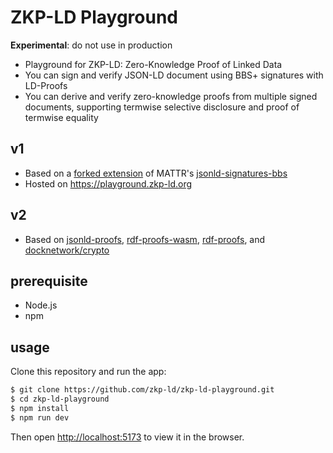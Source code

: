 # ZKP-LD Playground

**Experimental**: do not use in production

- Playground for ZKP-LD: Zero-Knowledge Proof of Linked Data
- You can sign and verify JSON-LD document using BBS+ signatures with LD-Proofs
- You can derive and verify zero-knowledge proofs from multiple signed documents, supporting termwise selective disclosure and proof of termwise equality

## v1
- Based on a [forked extension](https://github.com/zkp-ld/jsonld-signatures-bbs) of MATTR's [jsonld-signatures-bbs](https://github.com/mattrglobal/jsonld-signatures-bbs)
- Hosted on <https://playground.zkp-ld.org>

## v2
- Based on [jsonld-proofs](https://github.com/zkp-ld/jsonld-proofs), [rdf-proofs-wasm](https://github.com/zkp-ld/rdf-proofs-wasm), [rdf-proofs](https://github.com/zkp-ld/rdf-proofs), and [docknetwork/crypto](https://github.com/docknetwork/crypto)

## prerequisite

- Node.js
- npm

## usage

Clone this repository and run the app:

```bash
$ git clone https://github.com/zkp-ld/zkp-ld-playground.git
$ cd zkp-ld-playground
$ npm install
$ npm run dev
```

Then open [http://localhost:5173](http://localhost:5173) to view it in the browser.

